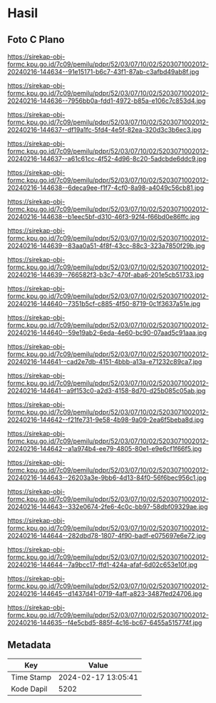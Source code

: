# Hasil

## Foto C Plano

https://sirekap-obj-formc.kpu.go.id/7c09/pemilu/pdpr/52/03/07/10/02/5203071002012-20240216-144634--91e15171-b6c7-43f1-87ab-c3afbd49ab8f.jpg

https://sirekap-obj-formc.kpu.go.id/7c09/pemilu/pdpr/52/03/07/10/02/5203071002012-20240216-144636--7956bb0a-fdd1-4972-b85a-e106c7c853d4.jpg

https://sirekap-obj-formc.kpu.go.id/7c09/pemilu/pdpr/52/03/07/10/02/5203071002012-20240216-144637--df19a1fc-5fd4-4e5f-82ea-320d3c3b6ec3.jpg

https://sirekap-obj-formc.kpu.go.id/7c09/pemilu/pdpr/52/03/07/10/02/5203071002012-20240216-144637--a61c61cc-4f52-4d96-8c20-5adcbde6ddc9.jpg

https://sirekap-obj-formc.kpu.go.id/7c09/pemilu/pdpr/52/03/07/10/02/5203071002012-20240216-144638--6deca9ee-f1f7-4cf0-8a98-a4049c56cb81.jpg

https://sirekap-obj-formc.kpu.go.id/7c09/pemilu/pdpr/52/03/07/10/02/5203071002012-20240216-144638--b1eec5bf-d310-46f3-92f4-f66bd0e86ffc.jpg

https://sirekap-obj-formc.kpu.go.id/7c09/pemilu/pdpr/52/03/07/10/02/5203071002012-20240216-144639--83aa0a51-4f8f-43cc-88c3-323a7850f29b.jpg

https://sirekap-obj-formc.kpu.go.id/7c09/pemilu/pdpr/52/03/07/10/02/5203071002012-20240216-144639--766582f3-b3c7-470f-aba6-201e5cb51733.jpg

https://sirekap-obj-formc.kpu.go.id/7c09/pemilu/pdpr/52/03/07/10/02/5203071002012-20240216-144640--7351b5cf-c885-4f50-8719-0c1f3637a51e.jpg

https://sirekap-obj-formc.kpu.go.id/7c09/pemilu/pdpr/52/03/07/10/02/5203071002012-20240216-144640--59e19ab2-6eda-4e60-bc90-07aad5c91aaa.jpg

https://sirekap-obj-formc.kpu.go.id/7c09/pemilu/pdpr/52/03/07/10/02/5203071002012-20240216-144641--cad2e7db-4151-4bbb-a13a-e71232c89ca7.jpg

https://sirekap-obj-formc.kpu.go.id/7c09/pemilu/pdpr/52/03/07/10/02/5203071002012-20240216-144641--a9f153c0-a2d3-4158-8d70-d25b085c05ab.jpg

https://sirekap-obj-formc.kpu.go.id/7c09/pemilu/pdpr/52/03/07/10/02/5203071002012-20240216-144642--f21fe731-9e58-4b98-9a09-2ea6f5beba8d.jpg

https://sirekap-obj-formc.kpu.go.id/7c09/pemilu/pdpr/52/03/07/10/02/5203071002012-20240216-144642--a1a974b4-ee79-4805-80e1-e9e6cf1f66f5.jpg

https://sirekap-obj-formc.kpu.go.id/7c09/pemilu/pdpr/52/03/07/10/02/5203071002012-20240216-144643--26203a3e-9bb6-4d13-84f0-56f6bec956c1.jpg

https://sirekap-obj-formc.kpu.go.id/7c09/pemilu/pdpr/52/03/07/10/02/5203071002012-20240216-144643--332e0674-2fe6-4c0c-bb97-58dbf09329ae.jpg

https://sirekap-obj-formc.kpu.go.id/7c09/pemilu/pdpr/52/03/07/10/02/5203071002012-20240216-144644--282dbd78-1807-4f90-badf-e075697e6e72.jpg

https://sirekap-obj-formc.kpu.go.id/7c09/pemilu/pdpr/52/03/07/10/02/5203071002012-20240216-144644--7a9bcc17-ffd1-424a-afaf-6d02c653e10f.jpg

https://sirekap-obj-formc.kpu.go.id/7c09/pemilu/pdpr/52/03/07/10/02/5203071002012-20240216-144645--d1437d41-0719-4aff-a823-3487fed24706.jpg

https://sirekap-obj-formc.kpu.go.id/7c09/pemilu/pdpr/52/03/07/10/02/5203071002012-20240216-144635--f4e5cbd5-885f-4c16-bc67-6455a515774f.jpg


## Metadata

| Key        | Value               |
| ---------- | ------------------- |
| Time Stamp | 2024-02-17 13:05:41 |
| Kode Dapil | 5202                |



